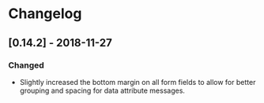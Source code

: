 # Changelog

## [0.14.2] - 2018-11-27

### Changed

- Slightly increased the bottom margin on all form fields to allow for better grouping and spacing for data attribute messages.
